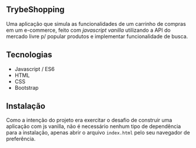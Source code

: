 ## TrybeShopping
Uma aplicação que simula as funcionalidades de um carrinho de compras em um e-commerce, feito com _javascript vanilla_ utilizando a API do mercado livre p/ popular produtos e implementar funcionalidade de busca.

## Tecnologias
- Javascript / ES6
- HTML
- CSS
- Bootstrap

## Instalação
Como a intenção do projeto era exercitar o desafio de construir uma aplicação com js vanilla, não é necessário nenhum tipo de dependência para a instalação, apenas abrir o arquivo ```index.html``` pelo seu navegador de preferência. 
